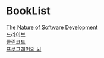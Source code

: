 # BookList

[The Nature of Software Development](./The%20Nature%20of%20Software%20Development.md)<br>
[드라이브](./Drive.md)<br>
[클린코드](./CleanCode.md)<br>
[프로그래머의 뇌](./The%20Programmers's%20Brain.md)<br>

